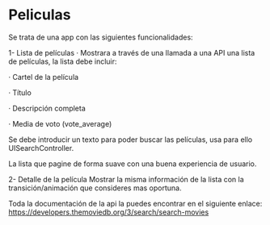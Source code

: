 # Peliculas
Se trata de una app con las siguientes funcionalidades:

1- Lista de películas
·             Mostrara a través de una llamada a una API una lista de películas, la lista debe incluir:

·             Cartel de la película

·             Título

·             Descripción completa

·             Media de voto (vote_average)

Se debe introducir un texto para poder buscar las películas, usa para ello UISearchController.

La lista que pagine de forma suave con una buena experiencia de usuario.

2- Detalle de la película
Mostrar la misma información de la lista con la transición/animación que consideres mas oportuna.

Toda la documentación de la api la puedes encontrar en el siguiente enlace: https://developers.themoviedb.org/3/search/search-movies
